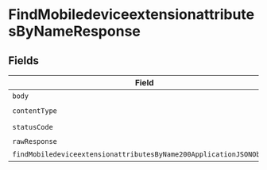 # FindMobiledeviceextensionattributesByNameResponse


## Fields

| Field                                                                                                                                                 | Type                                                                                                                                                  | Required                                                                                                                                              | Description                                                                                                                                           |
| ----------------------------------------------------------------------------------------------------------------------------------------------------- | ----------------------------------------------------------------------------------------------------------------------------------------------------- | ----------------------------------------------------------------------------------------------------------------------------------------------------- | ----------------------------------------------------------------------------------------------------------------------------------------------------- |
| `body`                                                                                                                                                | *Uint8Array*                                                                                                                                          | :heavy_minus_sign:                                                                                                                                    | N/A                                                                                                                                                   |
| `contentType`                                                                                                                                         | *string*                                                                                                                                              | :heavy_check_mark:                                                                                                                                    | N/A                                                                                                                                                   |
| `statusCode`                                                                                                                                          | *number*                                                                                                                                              | :heavy_check_mark:                                                                                                                                    | N/A                                                                                                                                                   |
| `rawResponse`                                                                                                                                         | [AxiosResponse>](https://axios-http.com/docs/res_schema)                                                                                              | :heavy_minus_sign:                                                                                                                                    | N/A                                                                                                                                                   |
| `findMobiledeviceextensionattributesByName200ApplicationJSONObject`                                                                                   | [FindMobiledeviceextensionattributesByName200ApplicationJSON](../../models/operations/findmobiledeviceextensionattributesbyname200applicationjson.md) | :heavy_minus_sign:                                                                                                                                    | OK                                                                                                                                                    |